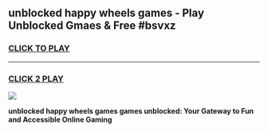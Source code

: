 
## unblocked happy wheels games - Play Unblocked Gmaes & Free #bsvxz
<h3>
<a href="https://news.freeplayer.one?title=unblocked_happy_wheels_games&ref=24F">CLICK TO PLAY</a></h3>
<hr>

<h3>
<a href="https://news.freeplayer.one?title=unblocked_happy_wheels_games&ref=24F">CLICK 2 PLAY</a>
  
</h3>

<a href="https://news.freeplayer.one?title=unblocked_happy_wheels_games&ref=24F/"><img src="https://clearcache.store/games.png"></a>


**unblocked happy wheels games games unblocked: Your Gateway to Fun and Accessible Online Gaming**
